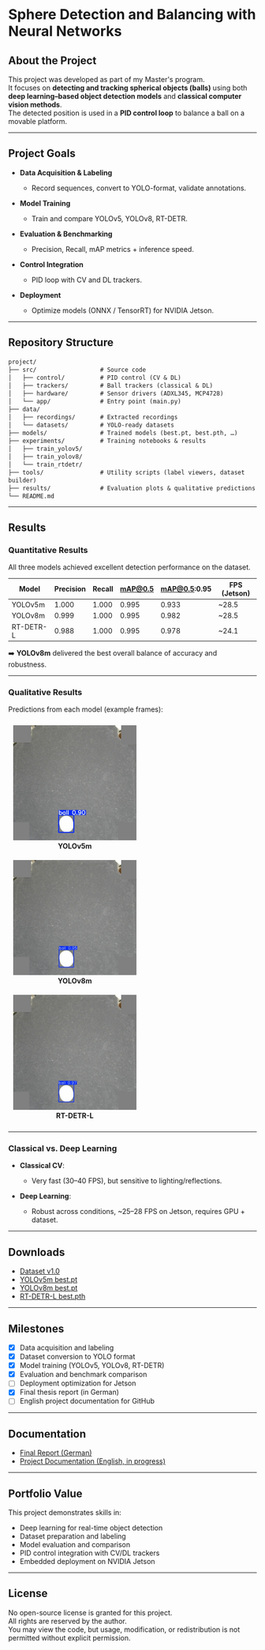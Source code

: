 # Sphere Detection and Balancing with Neural Networks

## About the Project

This project was developed as part of my Master's program.  
It focuses on **detecting and tracking spherical objects (balls)** using both  
**deep learning–based object detection models** and **classical computer vision methods**.  
The detected position is used in a **PID control loop** to balance a ball on a movable platform.   

---

## Project Goals

- **Data Acquisition & Labeling**  
  - Record sequences, convert to YOLO-format, validate annotations.  

- **Model Training**  
  - Train and compare YOLOv5, YOLOv8, RT-DETR.  

- **Evaluation & Benchmarking**  
  - Precision, Recall, mAP metrics + inference speed.  

- **Control Integration**  
  - PID loop with CV and DL trackers.  

- **Deployment**  
  - Optimize models (ONNX / TensorRT) for NVIDIA Jetson.  

---

## Repository Structure

```plaintext
project/
├── src/                  # Source code
│   ├── control/          # PID control (CV & DL)
│   ├── trackers/         # Ball trackers (classical & DL)
│   ├── hardware/         # Sensor drivers (ADXL345, MCP4728)
│   └── app/              # Entry point (main.py)
├── data/
│   ├── recordings/       # Extracted recordings
│   └── datasets/         # YOLO-ready datasets
├── models/               # Trained models (best.pt, best.pth, …)
├── experiments/          # Training notebooks & results
│   ├── train_yolov5/
│   ├── train_yolov8/
│   └── train_rtdetr/
├── tools/                # Utility scripts (label viewers, dataset builder)
├── results/              # Evaluation plots & qualitative predictions
└── README.md
```

---

## Results

### Quantitative Results

All three models achieved excellent detection performance on the dataset.  

| Model     | Precision | Recall | mAP@0.5 | mAP@0.5:0.95 | FPS (Jetson) |
|-----------|-----------|--------|---------|--------------|--------------|
| YOLOv5m   | 1.000     | 1.000  | 0.995   | 0.933        | ~28.5        |
| YOLOv8m   | 0.999     | 1.000  | 0.995   | 0.982        | ~28.5        |
| RT-DETR-L | 0.988     | 1.000  | 0.995   | 0.978        | ~24.1        |

➡️ **YOLOv8m** delivered the best overall balance of accuracy and robustness.  

---  

### Qualitative Results

Predictions from each model (example frames):  

<p align="center">
  <div style="display:inline-block; text-align:center; margin: 10px;">
    <img src="experiments/train_yolo5/test_predictions_yolov5/yolov5_prediction_1.jpeg" alt="YOLOv5m predictions" width="250"><br>
    <b>YOLOv5m</b>
  </div>
  <div style="display:inline-block; text-align:center; margin: 10px;">
    <img src="experiments/train_yolo8/test_predictions_yolov8/yolov8_prediction_1.jpeg" alt="YOLOv8m predictions" width="250"><br>
    <b>YOLOv8m</b>
  </div>
  <div style="display:inline-block; text-align:center; margin: 10px;">
    <img src="experiments/train_rt_detr/test_predictions_rtdetr/rtdetr_prediction_1.jpeg" alt="RT-DETR-L predictions" width="250"><br>
    <b>RT-DETR-L</b>
  </div>
</p>


---

### Classical vs. Deep Learning

- **Classical CV**:  
  - Very fast (30–40 FPS), but sensitive to lighting/reflections.  

- **Deep Learning**:  
  - Robust across conditions, ~25–28 FPS on Jetson, requires GPU + dataset.  

---

## Downloads

- [Dataset v1.0](https://github.com/Lukas-Kayk/SphereDetectionNN/releases/tag/v1.0-dataset)
- [YOLOv5m best.pt](https://github.com/Lukas-Kayk/SphereDetectionNN/releases/download/v1.0-yolov5/best_yolov5_m.pt)
- [YOLOv8m best.pt](https://github.com/Lukas-Kayk/SphereDetectionNN/releases/download/v1.0-yolov8/best_yolov8_m.pt)
- [RT-DETR-L best.pth](https://github.com/Lukas-Kayk/SphereDetectionNN/releases/download/v1.0-rtdetr/best_rtdetr_l.pth)

---

## Milestones

- [x] Data acquisition and labeling  
- [x] Dataset conversion to YOLO format  
- [x] Model training (YOLOv5, YOLOv8, RT-DETR)  
- [x] Evaluation and benchmark comparison  
- [ ] Deployment optimization for Jetson  
- [x] Final thesis report (in German)  
- [ ] English project documentation for GitHub  

---

## Documentation

- [Final Report (German)](report/MLD_Projekt_DE.pdf)
- [Project Documentation (English, in progress)](report/MLD_Projekt_EN.pdf)

---

## Portfolio Value

This project demonstrates skills in:  
- Deep learning for real-time object detection  
- Dataset preparation and labeling  
- Model evaluation and comparison  
- PID control integration with CV/DL trackers  
- Embedded deployment on NVIDIA Jetson  

---

## License

No open-source license is granted for this project.  
All rights are reserved by the author.  
You may view the code, but usage, modification, or redistribution is not permitted without explicit permission.

